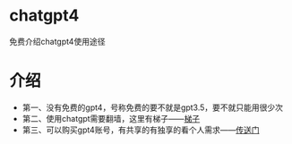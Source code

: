 # chatgpt4
免费介绍chatgpt4使用途径
# 介绍
* 第一、没有免费的gpt4，号称免费的要不就是gpt3.5，要不就只能用很少次
* 第二、使用chatgpt需要翻墙，这里有梯子——[梯子](https://github.com/saliva101/fanqiang#tt)
* 第三、可以购买gpt4账号，有共享的有独享的看个人需求——[传送门](https://www.z2u.com/r/chatgpt4#tt)
